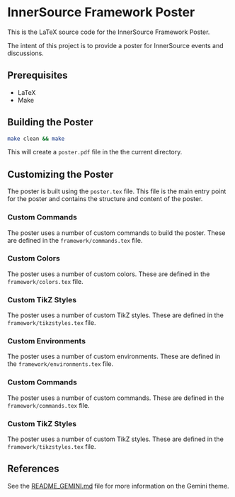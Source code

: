 # InnerSource Framework Poster

This is the LaTeX source code for the InnerSource Framework Poster.

The intent of this project is to provide a poster for InnerSource events and discussions.

## Prerequisites

- LaTeX
- Make

## Building the Poster

```bash
make clean && make
```

This will create a `poster.pdf` file in the the current directory.

## Customizing the Poster

The poster is built using the `poster.tex` file. This file is the main entry point for the poster and contains the structure and content of the poster.

### Custom Commands

The poster uses a number of custom commands to build the poster. These are defined in the `framework/commands.tex` file.

### Custom Colors

The poster uses a number of custom colors. These are defined in the `framework/colors.tex` file.

### Custom TikZ Styles

The poster uses a number of custom TikZ styles. These are defined in the `framework/tikzstyles.tex` file.

### Custom Environments

The poster uses a number of custom environments. These are defined in the `framework/environments.tex` file.

### Custom Commands

The poster uses a number of custom commands. These are defined in the `framework/commands.tex` file.

### Custom TikZ Styles

The poster uses a number of custom TikZ styles. These are defined in the `framework/tikzstyles.tex` file.

## References

See the [README_GEMINI.md](./README_GEMINI.md) file for more information on the Gemini theme.